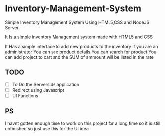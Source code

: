 # Inventory-Management-System
Simple Inventory Management System Using HTML5,CSS and NodeJS Server

It Is a simple inventory Management system made with HTML5 and CSS 

It Has a simple interface to add new products to the inventory if you are an administrator
You can see product details 
You can search for product
You can add project to cart and the SUM of ammount will be listed in the rate

## TODO

- [ ] To Do the Serverside application
- [ ] Redirect using Javascript
- [ ] UI Functions

## PS

I havnt gotten enough time to work on this project for a long time so it is still unfinished so just use this for the UI idea
